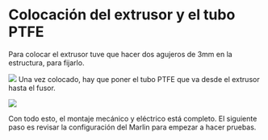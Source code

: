 # Colocación del extrusor y el tubo PTFE



Para colocar el extrusor tuve que hacer dos agujeros de 3mm en la estructura, para fijarlo.

![](https://lh3.googleusercontent.com/hB85EmrZdMpGP49791zrsrd3RxTfgXz7bDnyOfK2XzDft4NCTO2NwCmKY8oTMmw69Z1gg6BGGg=w1920-h1080-rw-no)
Una vez colocado, hay que poner el tubo PTFE que va desde el extrusor hasta el fusor.

![](https://lh3.googleusercontent.com/FsDZa9FwSzipKq2hLCONWyqsX0T017nji6kmmp57ODJBGtHOSFimQPcwBAczjvZ9SpI8PNhFtA=w1920-h1080-rw-no)

Con todo esto, el montaje mecánico y eléctrico está completo.
El siguiente paso es revisar la configuración del Marlin para empezar a hacer pruebas.
